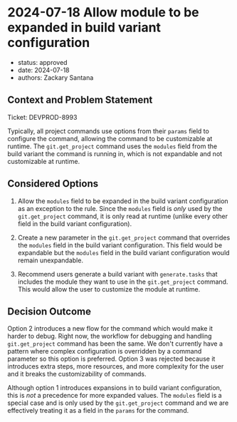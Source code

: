 # 2024-07-18 Allow module to be expanded in build variant configuration

- status: approved
- date: 2024-07-18
- authors: Zackary Santana

## Context and Problem Statement

Ticket: DEVPROD-8993

Typically, all project commands use options from their `params` field to configure the command, allowing the command to be customizable at runtime. The `git.get_project` command uses the `modules` field from the build variant the command is running in, which is not expandable and not customizable at runtime.

## Considered Options

1. Allow the `modules` field to be expanded in the build variant configuration as an exception to the rule. Since the `modules` field is _only_ used by the `git.get_project` command, it is only read at runtime (unlike every other field in the build variant configuration).

2. Create a new parameter in the `git.get_project` command that overrides the `modules` field in the build variant configuration. This field would be expandable but the `modules` field in the build variant configuration would remain unexpandable.

3. Recommend users generate a build variant with `generate.tasks` that includes the module they want to use in the `git.get_project` command. This would allow the user to customize the module at runtime.

## Decision Outcome

Option 2 introduces a new flow for the command which would make it harder to debug. Right now, the workflow for debugging and handling `git.get_project` command has been the same. We don't currently have a pattern where complex configuration is overridden by a command parameter so this option is preferred. Option 3 was rejected because it introduces extra steps, more resources, and more complexity for the user and it breaks the customizability of commands.

Although option 1 introduces expansions in to build variant configuration, this is _not_ a precedence for more expanded values. The `modules` field is a special case and is only used by the `git.get_project` command and we are effectively treating it as a field in the `params` for the command.
